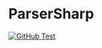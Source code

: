 # ParserSharp
[![GitHub Test](https://img.shields.io/github/workflow/status/AnmolSinha1201/Surrogate/Test?label=Test&logo=github&style=for-the-badge)](https://github.com/AnmolSinha1201/ParserSharp/actions?query=workflow%3ATest)